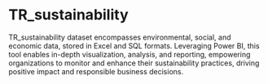 # TR_sustainability
 TR_sustainability dataset encompasses environmental, social, and economic data, stored in Excel and SQL formats. Leveraging Power BI, this tool enables in-depth visualization, analysis, and reporting, empowering organizations to monitor and enhance their sustainability practices, driving positive impact and responsible business decisions.
